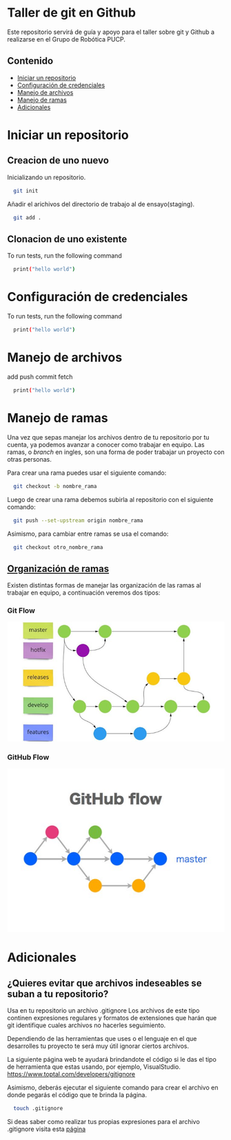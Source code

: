 # Taller de git en Github
Este repositorio servirá de guía y apoyo para el taller sobre git y Github a realizarse en el Grupo de Robótica PUCP.

## Contenido

 - [Iniciar un repositorio](https://github.com/MarceJara/TallerGIT#iniciar-un-repositorio)
 - [Configuración de credenciales](https://github.com/MarceJara/TallerGIT#configuraci%C3%B3n-de-credenciales)
 - [Manejo de archivos](https://github.com/MarceJara/TallerGIT#manejo-de-archivos)
 - [Manejo de ramas](https://github.com/MarceJara/TallerGIT#manejo-de-ramas)
 - [Adicionales](https://github.com/MarceJara/TallerGIT#adicionales)
# Iniciar un repositorio
## Creacion de uno nuevo
Inicializando un repositorio.
```bash
  git init
```
Añadir el arichivos del directorio de trabajo al de ensayo(staging).
```bash
  git add . 
```
## Clonacion de uno existente 
To run tests, run the following command

```bash
  print("hello world")
```

# Configuración de credenciales

To run tests, run the following command

```bash
  print("hello world")
```
# Manejo de archivos

add push commit fetch

```bash
  print("hello world")
```
# Manejo de ramas

Una vez que sepas manejar los archivos dentro de tu repositorio por tu cuenta, ya podemos avanzar 
a conocer como trabajar en equipo. Las ramas, o *branch* en ingles, son una forma de poder
trabajar un proyecto con otras personas.

Para crear una rama puedes usar el siguiente comando:

```bash
  git checkout -b nombre_rama
```
Luego de crear una rama debemos subirla al repositorio con el siguiente comando:

```bash
  git push --set-upstream origin nombre_rama
```

Asimismo, para cambiar entre ramas se usa el comando:

```bash
  git checkout otro_nombre_rama
```

## [Organización de ramas](https://www.babelgroup.com/es/Media/Blog/Abril-2021/Cinco-Git-Workflows-para-mejores-proyectos)

Existen distintas formas de manejar las organización de las ramas al trabajar en
equipo, a continuación veremos dos tipos:

### Git Flow
![git flow](images/gitflow.png)

### GitHub Flow
![github flow](images/githubflow.png)

# Adicionales
## ¿Quieres evitar que archivos indeseables se suban a tu repositorio?
Usa en tu repositorio un archivo .gitignore
Los archivos de este tipo continen expresiones regulares y formatos de extensiones que harán que git identifique cuales archivos no hacerles seguimiento.

Dependiendo de las herramientas que uses o el lenguaje en el que desarrolles tu proyecto te será muy útil ignorar ciertos archivos. 

La siguiente página web te ayudará brindandote el código si le das el tipo de herramienta que estas usando, por ejemplo, VisualStudio.  https://www.toptal.com/developers/gitignore

Asimismo, deberás ejecutar el siguiente comando para crear el archivo en donde pegarás el código que te brinda la página.

```bash
  touch .gitignore
```
Si deas saber como realizar tus propias expresiones para el archivo .gitignore visita esta [página](https://gist.github.com/jstnlvns/ebaa046fae16543cc9efc7f24bcd0e31)
